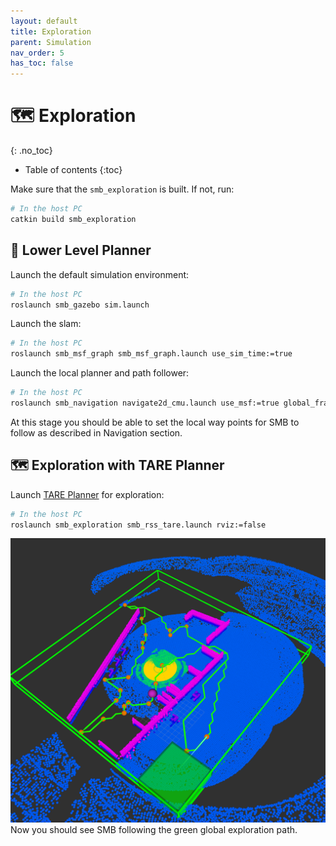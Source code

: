 ```yaml
---
layout: default
title: Exploration
parent: Simulation
nav_order: 5
has_toc: false
---
```


# 🗺️ Exploration

{: .no_toc}

* Table of contents
{:toc}

Make sure that the `smb_exploration` is built. If not, run:

```bash
# In the host PC
catkin build smb_exploration
```

## 🧭 Lower Level Planner

Launch the default simulation environment:

```bash
# In the host PC
roslaunch smb_gazebo sim.launch
```

Launch the slam:
```bash
# In the host PC
roslaunch smb_msf_graph smb_msf_graph.launch use_sim_time:=true
```

Launch the local planner and path follower:
```bash
# In the host PC
roslaunch smb_navigation navigate2d_cmu.launch use_msf:=true global_frame:=world_graph_msf state_estimation_topic:=/transformed_odom launch_far_planner:=false
```

At this stage you should be able to set the local way points for SMB to follow as described in Navigation section.

## 🗺️ Exploration with TARE Planner

Launch [TARE Planner](http://www.hongbiaoz.com/files/paper5.pdf) for exploration:
```bash
# In the host PC
roslaunch smb_exploration smb_rss_tare.launch rviz:=false
```
<a href="../../images/tare_explore.png" target="_blank"><img src="../../images/tare_explore.png" alt="tare_explore" style="zoom: 100%;" /></a>
Now you should see SMB following the green global exploration path.
